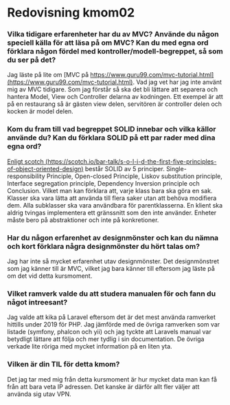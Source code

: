 ---
---
Redovisning kmom02
=========================

<h3>Vilka tidigare erfarenheter har du av MVC? Använde du någon speciell källa för att läsa på om MVC? Kan du med egna ord förklara någon fördel med kontroller/modell-begreppet, så som du ser på det?</h3>

Jag läste på lite om [MVC på https://www.guru99.com/mvc-tutorial.html](https://www.guru99.com/mvc-tutorial.html). Vad jag vet har jag inte använt mig av MVC tidigare. Som jag förstår så ska det bli lättare att separera och hantera Model, View och Controller delarna av kodningen. Ett exempel är att på en restaurang så är gästen view delen, servitören är controller delen och kocken är model delen.

<h3>Kom du fram till vad begreppet SOLID innebar och vilka källor använde du? Kan du förklara SOLID på ett par rader med dina egna ord?</h3>

[Enligt scotch (https://scotch.io/bar-talk/s-o-l-i-d-the-first-five-principles-of-object-oriented-design)](https://scotch.io/bar-talk/s-o-l-i-d-the-first-five-principles-of-object-oriented-design) består SOLID av 5 principer. Single-responsibility Principle, Open-closed Principle, Liskov substitution principle, Interface segregation principle, Dependency Inversion principle och Conclusion. Vilket man kan förklara att, varje klass bara ska göra en sak. Klasser ska vara lätta att använda till flera saker utan att behöva modifiera dem. Alla subklasser ska vara användbara för parentklasserna. En klient ska aldrig tvingas implementera ett gränssnitt som den inte använder. Enheter måste bero på abstraktioner och inte på konkretioner.

<h3>Har du någon erfarenhet av designmönster och kan du nämna och kort förklara några designmönster du hört talas om?</h3>

Jag har inte så mycket erfarenhet utav designmönster. Det designmönstret som jag känner till är MVC, vilket jag bara känner till eftersom jag läste på om det vid detta kursmoment.

<h3>Vilket ramverk valde du att studera manualen för och fann du något intreesant?</h3>

Jag valde att kika på Laravel eftersom det är det mest använda ramverket hittills under 2019 för PHP. Jag jämförde med de övriga ramverken som var listade (symfony, phalcon och yii) och jag tyckte att Laravels manual var betydligt lättare att följa och mer tydlig i sin documentation. De övriga verkade lite röriga med mycket information på en liten yta.

<h3>Vilken är din TIL för detta kmom?</h3>

Det jag tar med mig från detta kursmoment är hur mycket data man kan få från att bara veta IP adressen. Det kanske är därför allt fler väljer att använda sig utav VPN.
